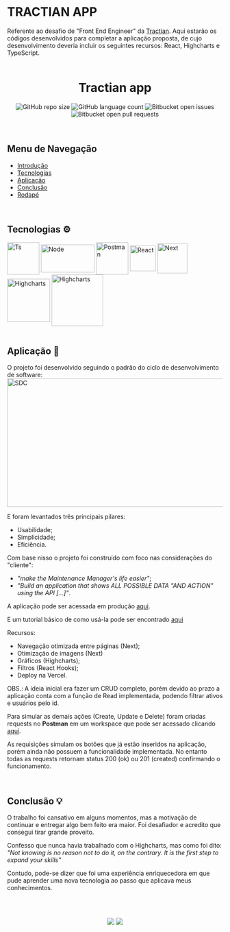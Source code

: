 # TRACTIAN APP

<div id="intro">
Referente ao desafio de "Front End Engineer" da <a href="https://tractian.com/">Tractian</a>.
Aqui estarão os códigos desenvolvidos para completar a aplicação proposta, de cujo desenvolvimento deveria incluir os seguintes recursos: React, Highcharts e TypeScript.
</div>

<br>

<h1 align="center">Tractian app</h1>

<div align="center">

![GitHub repo size](https://img.shields.io/github/repo-size/jvoliveirag/TRACTIAN_APP)
![GitHub language count](https://img.shields.io/github/languages/count/jvoliveirag/TRACTIAN_APP)
![Bitbucket open issues](https://img.shields.io/bitbucket/issues/jvoliveirag/TRACTIAN_APP)
![Bitbucket open pull requests](https://img.shields.io/bitbucket/pr-raw/jvoliveirag/TRACTIAN_APP)

</div>

<br>

<div>
<h2>Menu de Navegação</h2>

- <a href="#intro">Introdução</a>
- <a href="#tecnologia">Tecnologias</a>
- <a href="#app">Aplicação</a>
- <a href="#concl">Conclusão</a>
- <a href="#footer">Rodapé</a>
</div>

<div style="display: inline_block"><br>
<h2 id="tecnologia" align="left">Tecnologias ⚙️</h2>

  <img align="center" alt="Ts" height="75" width="75" src="https://logospng.org/download/typescript/typescript-2048.png">
  <img align="center" alt="Node" height="65" width="125" src="https://upload.wikimedia.org/wikipedia/commons/thumb/d/db/Npm-logo.svg/540px-Npm-logo.svg.png">
  <img align="center" alt="Postman" height="75" width="75" src="https://cdn.worldvectorlogo.com/logos/postman.svg">
  <img align="center" alt="React" height="60" width="" src="https://upload.wikimedia.org/wikipedia/commons/thumb/a/a7/React-icon.svg/1200px-React-icon.svg.png">
  <img align="center" alt="Next" height="70" width="70" src="https://seeklogo.com/images/N/next-js-icon-logo-EE302D5DBD-seeklogo.com.png">
  <img align="center" alt="Highcharts" height="100" width="100" src="https://api.highcharts.com/highcharts/mstile-310x310.png">
  <img align="center" alt="Highcharts" height="120" width="120" src="https://axios-http.com/assets/logo.svg">

</div>
<br>

<div>
<h2 id="app" align="left">Aplicação 🚀</h2>
O projeto foi desenvolvido seguindo o padrão do ciclo de desenvolvimento de software:
<img align="center" alt="SDC" height="300" width="550" src="https://media.licdn.com/dms/image/C5612AQGkYqmjbX3Nuw/article-cover_image-shrink_720_1280/0/1621474710851?e=2147483647&v=beta&t=UbMNYF_PDTkHyxr8MAmqgcAmOU9S3Y3uHEmd1PPmS4U">

E foram levantados três principais pilares: 
- Usabilidade;
- Simplicidade;
- Eficiência.

Com base nisso o projeto foi construído com foco nas considerações do "cliente":
- *"make the Maintenance Manager's life easier"*;
- *"Build an application that shows ALL POSSIBLE DATA "AND ACTION" using the API [...]"*.

A aplicação pode ser acessada em produção <a href='https://tractian-app-seven.vercel.app/'>aqui</a>.

E um tutorial básico de como usá-la pode ser encontrado <a href='https://drive.google.com/file/d/1mtOhZZQYNyTICepzhkUO7LzPDOLgJi5e/view?usp=share_link'>aqui</a>

Recursos:
- Navegação otimizada entre páginas (Next);
- Otimização de imagens (Next)
- Gráficos (Highcharts);
- Filtros (React Hooks);
- Deploy na Vercel.

OBS.: A ideia inicial era fazer um CRUD completo, porém devido ao prazo 
a aplicação conta com a função de Read implementada, podendo filtrar ativos e usuários pelo id.

Para simular as demais ações (Create, Update e Delete) foram criadas requests no **Postman** em um workspace que pode ser acessado clicando <a href="https://elements.getpostman.com/redirect?entityId=20892768-53c4675d-3308-40b9-8dad-1b4269084834&entityType=collection">aqui</a>. 

As requisições simulam os botões que já estão inseridos na aplicação, porém ainda não possuem a funcionalidade implementada. No entanto todas as requests retornam status 200 (ok) ou 201 (created) confirmando o funcionamento.

</div>
<br>

<div>
<h2 id="concl" align="left">Conclusão 💡</h2>
O trabalho foi cansativo em alguns momentos, mas a motivação de continuar e entregar algo bem feito era maior. Foi desafiador e acredito que consegui tirar grande proveito. 

Confesso que nunca havia trabalhado com o Highcharts, mas como foi dito: <em>"Not knowing is no reason not to do it, on the contrary. It is the first step to expand your skills"</em> 

Contudo, pode-se dizer que foi uma experiência enriquecedora em que pude aprender uma nova tecnologia ao passo que aplicava meus conhecimentos.
</div>

<br><br>
<div id="footer" align="center">
<a href="https://www.linkedin.com/in/joaov-oliveira/" target="_blank"><img src="https://img.shields.io/badge/-LinkedIn-%230077B5?style=for-the-badge&logo=linkedin&logoColor=white" target="_blank"></a>
<a href = "mailto:jv.oliveirag@gmail.com"><img src="https://img.shields.io/badge/-Gmail-%23333?style=for-the-badge&logo=gmail&logoColor=white" target="_blank"></a>
</div>